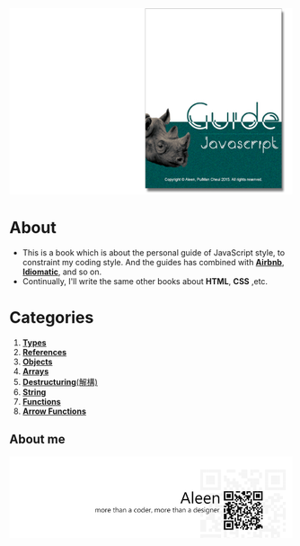 <img src="./cover_read.jpg">

# About
- This is a book which is about the personal guide of JavaScript style, to constraint my coding style. And the guides has combined with [**Airbnb**](https://github.com/airbnb/javascript#types), [**Idiomatic**](https://github.com/rwaldron/idiomatic.js), and so on.
- Continually, I'll write the same other books about **HTML**, **CSS** ,etc.

# Categories
1. [**Types**](./types/types.md)
2. [**References**](./references/references.md)
3. [**Objects**](./objects/objects.md)
4. [**Arrays**](./arrays/arrays.md)
5. [**Destructuring**(解構)](./destructuring/destructuring.md)
6. [**String**](./string/string.md)
7. [**Functions**](./functions/functions.md)
8. [**Arrow Functions**](./arrowFunctions/arrowFunctions.md)

## About me
<a href="http://aleen42.github.io/" target="_blank" ><img src="./pic/tail.gif"></a>

